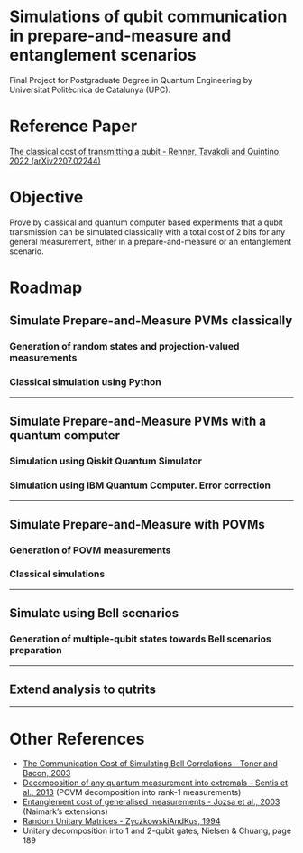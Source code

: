 # Simulations of qubit communication in prepare-and-measure and entanglement scenarios 
Final Project for Postgraduate Degree in Quantum Engineering by Universitat Politècnica de Catalunya (UPC).

# Reference Paper
[The classical cost of transmitting a qubit - Renner, Tavakoli and Quintino, 2022 (arXiv2207.02244)](https://arxiv.org/abs/2207.02244)

# Objective
Prove by classical and quantum computer based experiments that a qubit transmission can be simulated classically with a total cost of 2 bits for any general measurement, either in a prepare-and-measure or an entanglement scenario.

# Roadmap

## Simulate Prepare-and-Measure PVMs classically 

### Generation of random states and projection-valued measurements

### Classical simulation using Python

---
## Simulate Prepare-and-Measure PVMs with a quantum computer

### Simulation using Qiskit Quantum Simulator

### Simulation using IBM Quantum Computer. Error correction 
---
## Simulate Prepare-and-Measure with POVMs

### Generation of POVM measurements

### Classical simulations
---
## Simulate using Bell scenarios

### Generation of multiple-qubit states towards Bell scenarios preparation
---
## Extend analysis to qutrits
---

 # Other References
- [The Communication Cost of Simulating Bell Correlations - Toner and Bacon, 2003](https://arxiv.org/abs/quant-ph/0304076)
- [Decomposition of any quantum measurement into extremals - Sentis et al., 2013](papers/2013-SentisEtAl-DecompositionOfAnyQuantumMeasurementIntoExtremals.pdf) (POVM decomposition into rank-1 measurements)
- [Entanglement cost of generalised measurements - Jozsa et al., 2003]([papers/2003-JozsaEtAl-EntanglementCostOfGeneralisedMeasurements.pdf) (Naimark’s extensions)
- [Random Unitary Matrices - ZyczkowskiAndKus, 1994](papers/1994-ZyczkowskiAndKus-RandomUnitaryMatrices.pdf)
- Unitary decomposition into 1 and 2-qubit gates, Nielsen & Chuang, page 189
